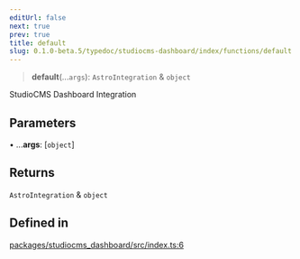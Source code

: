 ```yaml
---
editUrl: false
next: true
prev: true
title: default
slug: 0.1.0-beta.5/typedoc/studiocms-dashboard/index/functions/default
---
```


> **default**(...`args`): `AstroIntegration` & `object`

StudioCMS Dashboard Integration

## Parameters

• ...**args**: \[`object`]

## Returns

`AstroIntegration` & `object`

## Defined in

[packages/studiocms\_dashboard/src/index.ts:6](https://github.com/astrolicious/studiocms/tree/main/packages/studiocms_dashboard/src/index.ts#L6)
